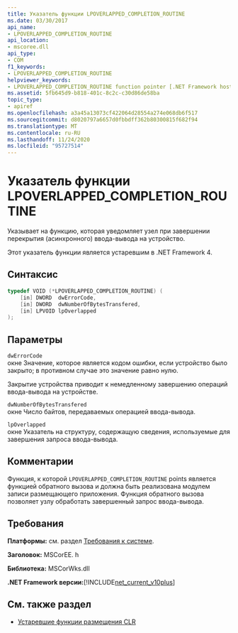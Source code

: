 ```yaml
---
title: Указатель функции LPOVERLAPPED_COMPLETION_ROUTINE
ms.date: 03/30/2017
api_name:
- LPOVERLAPPED_COMPLETION_ROUTINE
api_location:
- mscoree.dll
api_type:
- COM
f1_keywords:
- LPOVERLAPPED_COMPLETION_ROUTINE
helpviewer_keywords:
- LPOVERLAPPED_COMPLETION_ROUTINE function pointer [.NET Framework hosting]
ms.assetid: 5fb645d9-b818-401c-8c2c-c30d86de58ba
topic_type:
- apiref
ms.openlocfilehash: a3a45a13073cf422064d28554a274e068db6f517
ms.sourcegitcommit: d8020797a6657d0fbbdff362b80300815f682f94
ms.translationtype: MT
ms.contentlocale: ru-RU
ms.lasthandoff: 11/24/2020
ms.locfileid: "95727514"
---
```

# <a name="lpoverlapped_completion_routine-function-pointer"></a>Указатель функции LPOVERLAPPED_COMPLETION_ROUTINE

Указывает на функцию, которая уведомляет узел при завершении перекрытия (асинхронного) ввода-вывода на устройство.  
  
 Этот указатель функции является устаревшим в .NET Framework 4.  
  
## <a name="syntax"></a>Синтаксис  
  
```cpp  
typedef VOID (*LPOVERLAPPED_COMPLETION_ROUTINE) (  
    [in] DWORD  dwErrorCode,  
    [in] DWORD  dwNumberOfBytesTransfered,  
    [in] LPVOID lpOverlapped  
);  
```  
  
## <a name="parameters"></a>Параметры  

 `dwErrorCode`  
 окне Значение, которое является кодом ошибки, если устройство было закрыто; в противном случае это значение равно нулю.  
  
 Закрытие устройства приводит к немедленному завершению операций ввода-вывода на устройстве.  
  
 `dwNumberOfBytesTransfered`  
 окне Число байтов, передаваемых операцией ввода-вывода.  
  
 `lpOverlapped`  
 окне Указатель на структуру, содержащую сведения, используемые для завершения запроса ввода-вывода.  
  
## <a name="remarks"></a>Комментарии  

 Функция, к которой `LPOVERLAPPED_COMPLETION_ROUTINE` points является функцией обратного вызова и должна быть реализована модулем записи размещающего приложения. Функция обратного вызова позволяет узлу обработать завершенный запрос ввода-вывода.  
  
## <a name="requirements"></a>Требования  

 **Платформы:** см. раздел [Требования к системе](../../get-started/system-requirements.md).  
  
 **Заголовок:** MSCorEE. h  
  
 **Библиотека:** MSCorWks.dll  
  
 **.NET Framework версии:**[!INCLUDE[net_current_v10plus](../../../../includes/net-current-v10plus-md.md)]  
  
## <a name="see-also"></a>См. также раздел

- [Устаревшие функции размещения CLR](deprecated-clr-hosting-functions.md)
